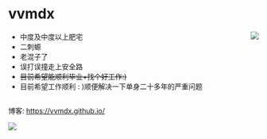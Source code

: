 # vvmdx

<!--
**vvmdx/vvmdx** is a ✨ _special_ ✨ repository because its `README.md` (this file) appears on your GitHub profile.

Here are some ideas to get you started:

- 🔭 I’m currently working on ...
- 🌱 I’m currently learning ...
- 👯 I’m looking to collaborate on ...
- 🤔 I’m looking for help with ...
- 💬 Ask me about ...
- 📫 How to reach me: ...
- 😄 Pronouns: ...
- ⚡ Fun fact: ...
-->

<img align="right" src="https://github-readme-stats.vercel.app/api?username=vvmdx&count_private=true&theme=gruvbox&count_private=true&hide=prs&line_height=30" />


- 中度及中度以上肥宅
- 二刺螈
- 老混子了
- 误打误撞走上安全路
- ~~目前希望能顺利毕业+找个好工作:)~~
- 目前希望工作顺利 : )顺便解决一下单身二十多年的严重问题

## 

博客: https://vvmdx.github.io/

![](https://komarev.com/ghpvc/?username=vvmdx&color=FFA500&style=flat&label=watch+me)

<!-- <img src="https://github-readme-stats.vercel.app/api/pin/?username=vvmdx&repo=Sec-Interview-4-2023&theme=slateorange" /> -->

<!-- ![Metrics](https://metrics.lecoq.io/vvmdx?template=classic&config.timezone=Asia%2FShanghai) -->
